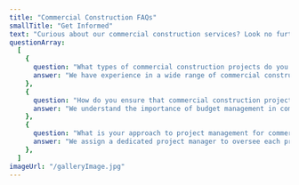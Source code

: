 ```yaml
---
title: "Commercial Construction FAQs"
smallTitle: "Get Informed"
text: "Curious about our commercial construction services? Look no further! We've compiled answers to some of the most frequently asked questions about our commercial construction projects."
questionArray:
  [
    {
      question: "What types of commercial construction projects do you specialize in?",
      answer: "We have experience in a wide range of commercial construction projects, including office buildings, retail spaces, restaurants, healthcare facilities, and more.",
    },
    {
      question: "How do you ensure that commercial construction projects stay within budget?",
      answer: "We understand the importance of budget management in commercial construction projects. We work closely with our clients to establish clear project budgets upfront and continually monitor expenses throughout the construction process.",
    },
    {
      question: "What is your approach to project management for commercial construction projects?",
      answer: "We assign a dedicated project manager to oversee each project, ensuring that timelines are met, resources are allocated efficiently, and any issues are addressed promptly to minimize disruptions. ",
    },
  ]
imageUrl: "/galleryImage.jpg"
---
```

